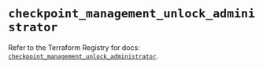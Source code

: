 # `checkpoint_management_unlock_administrator`

Refer to the Terraform Registry for docs: [`checkpoint_management_unlock_administrator`](https://registry.terraform.io/providers/checkpointsw/checkpoint/2.11.0/docs/resources/management_unlock_administrator).
